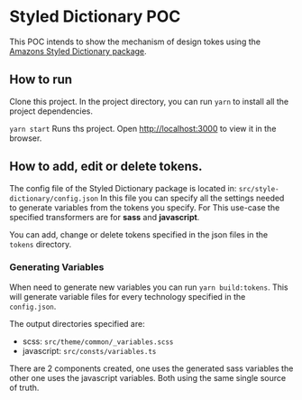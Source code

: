 # Styled Dictionary POC

This POC intends to show the mechanism of design tokes using the [Amazons Styled Dictionary package](https://github.com/amzn/style-dictionary).

## How to run

Clone this project. In the project directory, you can run `yarn` to install all the project dependencies.

`yarn start` Runs ths project. Open [http://localhost:3000](http://localhost:3000) to view it in the browser.

## How to add, edit or delete tokens.

The config file of the Styled Dictionary package is located in: `src/style-dictionary/config.json` In this file you can specify all the settings needed to generate variables from the tokens you specify.
For This use-case the specified transformers are for **sass** and **javascript**.

You can add, change or delete tokens specified in the json files in the `tokens` directory.

### Generating Variables

When need to generate new variables you can run `yarn build:tokens`. This will generate variable files for every technology specified in the `config.json`.

The output directories specified are:

- scss: `src/theme/common/_variables.scss`
- javascript: `src/consts/variables.ts`

There are 2 components created, one uses the generated sass variables the other one uses the javascript variables. Both using the same single source of truth.

